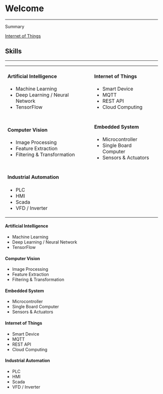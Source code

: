 # Welcome

---

Summary

[Internet of Things](/iot)

## Skills
---
<table border="0">
 <tr>
    <td>
	<h4>Artificial Intelligence</h4>
	<ul>
	<li>Machine Learning</li>
	<li>Deep Learning / Neural Network</li>
	<li>TensorFlow</li>
	</ul>
	</td>
    <td>
	<h4>Internet of Things</h4>
	<ul>
	<li>Smart Device</li>
	<li>MQTT</li>
	<li>REST API</li>
	<li>Cloud Computing</li>
	</ul>
	</td>
 </tr>
 <tr>
    <td>
	<h4>Computer Vision</h4>
	<ul>
	<li>Image Processing</li>
	<li>Feature Extraction</li>
	<li>Filtering & Transformation</li>
	</ul>
	</td>
    <td>
	<h4>Embedded System</h4>
	<ul>
	<li>Microcontroller</li>
	<li>Single Board Computer</li>
	<li>Sensors & Actuators</li>
	</ul>
	</td>
 </tr>
 <tr>
    <td>
	<h4>Industrial Automation</h4>
	<ul>
	<li>PLC</li>
	<li>HMI</li>
	<li>Scada</li>
	<li>VFD / Inverter</li>
	</ul>
	</td>
	<td>
	</td>
 </tr>
</table>

#### Artificial Intelligence
* Machine Learning
* Deep Learning / Neural Network
* TensorFlow

#### Computer Vision
* Image Processing
* Feature Extraction
* Filtering & Transformation

#### Embedded System
* Microcontroller
* Single Board Computer
* Sensors & Actuators

#### Internet of Things
* Smart Device
* MQTT
* REST API
* Cloud Computing

#### Industrial Automation
* PLC
* HMI
* Scada
* VFD / Inverter
